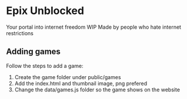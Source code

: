 # Epix Unblocked
Your portal into internet freedom
WIP
Made by people who hate internet restrictions

## Adding games
Follow the steps to add a game:
1. Create the game folder under public/games
2. Add the index.html and thumbnail image, png prefered
3. Change the data/games.js folder so the game shows on the website
